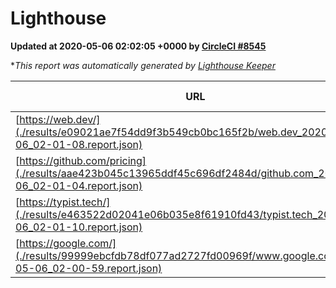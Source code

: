 
# Lighthouse

**Updated at 2020-05-06 02:02:05 +0000 by [CircleCI #8545](https://circleci.com/gh/ItinerisLtd/lighthouse-keeper-example/8545)**

**This report was automatically generated by [Lighthouse Keeper](https://github.com/itinerisltd/lighthouse-keeper)*

| URL | Performance | Accessibility | Best Practices | SEO | PWA | Updated At |
| --- | --- | --- | --- | --- | --- | --- |
| [https://web.dev/](./results/e09021ae7f54dd9f3b549cb0bc165f2b/web.dev_2020-05-06_02-01-08.report.json) | 0.95 | 1 | 1 | 0.98 | 1 | 2020-05-06T02:01:08.925Z |
| [https://github.com/pricing](./results/aae423b045c13965ddf45c696df2484d/github.com_2020-05-06_02-01-04.report.json) | 0.57 | 0.94 | 0.93 | 0.92 | 0.56 | 2020-05-06T02:01:04.230Z |
| [https://typist.tech/](./results/e463522d02041e06b035e8f61910fd43/typist.tech_2020-05-06_02-01-10.report.json) | 0.98 | 0.92 | 0.86 | 0.92 | 0.59 | 2020-05-06T02:01:10.097Z |
| [https://google.com/](./results/99999ebcfdb78df077ad2727fd00969f/www.google.com_2020-05-06_02-00-59.report.json) | 0.91 | 0.86 | 0.93 | 0.9 | 0.56 | 2020-05-06T02:00:59.858Z |

